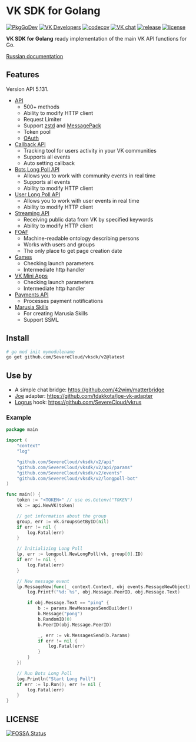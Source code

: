 # VK SDK for Golang

[![PkgGoDev](https://pkg.go.dev/badge/github.com/SevereCloud/vksdk/v2/v2)](https://pkg.go.dev/github.com/SevereCloud/vksdk/v2?tab=subdirectories)
[![VK Developers](https://img.shields.io/badge/developers-%234a76a8.svg?logo=VK&logoColor=white)](https://vk.com/dev/)
[![codecov](https://codecov.io/gh/SevereCloud/vksdk/branch/master/graph/badge.svg)](https://codecov.io/gh/SevereCloud/vksdk)
[![VK chat](https://img.shields.io/badge/VK%20chat-%234a76a8.svg?logo=VK&logoColor=white)](https://vk.me/join/AJQ1d6Or8Q00Y_CSOESfbqGt)
[![release](https://img.shields.io/github/v/tag/SevereCloud/vksdk?label=release)](https://github.com/SevereCloud/vksdk/releases)
[![license](https://img.shields.io/github/license/SevereCloud/vksdk.svg?maxAge=2592000)](https://github.com/SevereCloud/vksdk/blob/master/LICENSE)

**VK SDK for Golang** ready implementation of the main VK API functions for Go.

[Russian documentation](https://github.com/SevereCloud/vksdk/wiki)

## Features

Version API 5.131.

- [API](https://pkg.go.dev/github.com/SevereCloud/vksdk/v2/api)
  - 500+ methods
  - Ability to modify HTTP client
  - Request Limiter
  - Support [zstd](https://pkg.go.dev/github.com/SevereCloud/vksdk/v2/api#VK.EnableZstd)
and [MessagePack](https://pkg.go.dev/github.com/SevereCloud/vksdk/v2/api#VK.EnableMessagePack)
  - Token pool
  - [OAuth](https://pkg.go.dev/github.com/SevereCloud/vksdk/v2/api/oauth)
- [Callback API](https://pkg.go.dev/github.com/SevereCloud/vksdk/v2/callback)
  - Tracking tool for users activity in your VK communities
  - Supports all events
  - Auto setting callback
- [Bots Long Poll API](https://pkg.go.dev/github.com/SevereCloud/vksdk/v2/longpoll-bot)
  - Allows you to work with community events in real time
  - Supports all events
  - Ability to modify HTTP client
- [User Long Poll API](https://pkg.go.dev/github.com/SevereCloud/vksdk/v2/longpoll-user)
  - Allows you to work with user events in real time
  - Ability to modify HTTP client
- [Streaming API](https://pkg.go.dev/github.com/SevereCloud/vksdk/v2/streaming)
  - Receiving public data from VK by specified keywords
  - Ability to modify HTTP client
- [FOAF](https://pkg.go.dev/github.com/SevereCloud/vksdk/v2/foaf)
  - Machine-readable ontology describing persons
  - Works with users and groups
  - The only place to get page creation date
- [Games](https://pkg.go.dev/github.com/SevereCloud/vksdk/v2/games)
  - Checking launch parameters
  - Intermediate http handler
- [VK Mini Apps](https://pkg.go.dev/github.com/SevereCloud/vksdk/v2/vkapps)
  - Checking launch parameters
  - Intermediate http handler
- [Payments API](https://pkg.go.dev/github.com/SevereCloud/vksdk/v2/payments)
  - Processes payment notifications
- [Marusia Skills](https://pkg.go.dev/github.com/SevereCloud/vksdk/v2/marusia)
  - For creating Marusia Skills
  - Support SSML

## Install

```bash
# go mod init mymodulename
go get github.com/SevereCloud/vksdk/v2@latest
```

## Use by

- A simple chat bridge: <https://github.com/42wim/matterbridge>
- [Joe](https://github.com/go-joe/joe) adapter: <https://github.com/tdakkota/joe-vk-adapter>
- [Logrus](https://github.com/sirupsen/logrus) hook: <https://github.com/SevereCloud/vkrus>

### Example

```go
package main

import (
	"context"
	"log"

	"github.com/SevereCloud/vksdk/v2/api"
	"github.com/SevereCloud/vksdk/v2/api/params"
	"github.com/SevereCloud/vksdk/v2/events"
	"github.com/SevereCloud/vksdk/v2/longpoll-bot"
)

func main() {
	token := "<TOKEN>" // use os.Getenv("TOKEN")
	vk := api.NewVK(token)

	// get information about the group
	group, err := vk.GroupsGetByID(nil)
	if err != nil {
		log.Fatal(err)
	}

	// Initializing Long Poll
	lp, err := longpoll.NewLongPoll(vk, group[0].ID)
	if err != nil {
		log.Fatal(err)
	}

	// New message event
	lp.MessageNew(func(_ context.Context, obj events.MessageNewObject) {
		log.Printf("%d: %s", obj.Message.PeerID, obj.Message.Text)

		if obj.Message.Text == "ping" {
			b := params.NewMessagesSendBuilder()
			b.Message("pong")
			b.RandomID(0)
			b.PeerID(obj.Message.PeerID)

			_, err := vk.MessagesSend(b.Params)
			if err != nil {
				log.Fatal(err)
			}
		}
	})

	// Run Bots Long Poll
	log.Println("Start Long Poll")
	if err := lp.Run(); err != nil {
		log.Fatal(err)
	}
}
```

## LICENSE

[![FOSSA Status](https://app.fossa.io/api/projects/git%2Bgithub.com%2FSevereCloud%2Fvksdk.svg?type=large)](https://app.fossa.io/projects/git%2Bgithub.com%2FSevereCloud%2Fvksdk?ref=badge_large)
